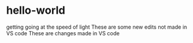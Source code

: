 # hello-world
getting going at the speed of light
These are some new edits not made in VS code
These are changes made in VS code
